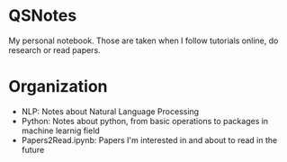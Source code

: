 # QSNotes
My personal notebook. Those are taken when I follow tutorials online, do research or read papers.

# Organization
* NLP: Notes about Natural Language Processing
* Python: Notes about python, from basic operations to packages in machine learnig field
* Papers2Read.ipynb: Papers I'm interested in and about to read in the future 